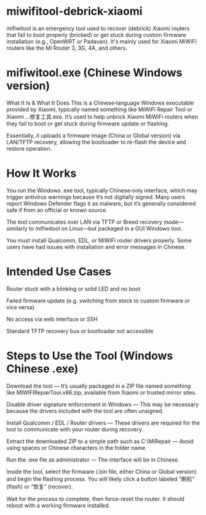 # miwifitool-debrick-xiaomi
mifiwitool is an emergency tool used to recover (debrick) Xiaomi routers that fail to boot properly (bricked) or get stuck during custom firmware installation (e.g., OpenWRT or Padavan). It's mainly used for Xiaomi MiWiFi routers like the Mi Router 3, 3G, 4A, and others.

# mifiwitool.exe (Chinese Windows version)
What It Is & What It Does
This is a Chinese‑language Windows executable provided by Xiaomi, typically named something like MiWiFi Repair Tool or Xiaomi …修复工具.exe. It’s used to help unbrick Xiaomi MiWiFi routers when they fail to boot or get stuck during firmware update or flashing.

Essentially, it uploads a firmware image (China or Global version) via LAN/TFTP recovery, allowing the bootloader to re-flash the device and restore operation.

# How It Works
You run the Windows .exe tool, typically Chinese‑only interface, which may trigger antivirus warnings because it’s not digitally signed. Many users report Windows Defender flags it as malware, but it’s generally considered safe if from an official or known source. 

The tool communicates over LAN via TFTP or Breed recovery mode—similarly to mifiwitool on Linux—but packaged in a GUI Windows tool.

You must install Qualcomm, EDL, or MiWiFi router drivers properly. Some users have had issues with installation and error messages in Chinese.

# Intended Use Cases
Router stuck with a blinking or solid LED and no boot

Failed firmware update (e.g. switching from stock to custom firmware or vice versa)

No access via web interface or SSH

Standard TFTP recovery bus or bootloader not accessible

# Steps to Use the Tool (Windows Chinese .exe)
Download the tool — It’s usually packaged in a ZIP file named something like MIWIFIRepairTool.x86.zip, available from Xiaomi or trusted mirror sites.

Disable driver signature enforcement in Windows — This may be necessary because the drivers included with the tool are often unsigned.

Install Qualcomm / EDL / Router drivers — These drivers are required for the tool to communicate with your router during recovery.

Extract the downloaded ZIP to a simple path such as C:\MiRepair — Avoid using spaces or Chinese characters in the folder name.

Run the .exe file as administrator — The interface will be in Chinese.

Inside the tool, select the firmware (.bin file, either China or Global version) and begin the flashing process. You will likely click a button labeled “刷机” (flash) or “恢复” (recover).

Wait for the process to complete, then force-reset the router. It should reboot with a working firmware installed.

